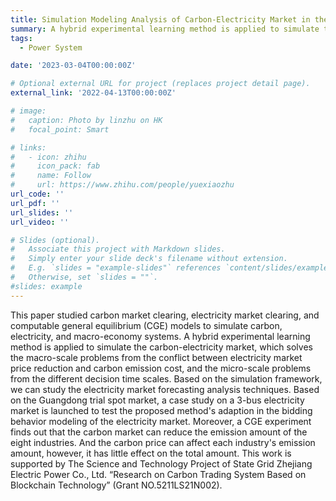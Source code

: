 ```yaml
---
title: Simulation Modeling Analysis of Carbon-Electricity Market in the Context of Carbon Neutrality
summary: A hybrid experimental learning method is applied to simulate the carbon-electricity market, which solves the macro-scale problems from the conflict between electricity market price reduction and carbon emission cost, and the micro-scale problems from the different decision time scales.
tags:
  - Power System

date: '2023-03-04T00:00:00Z'

# Optional external URL for project (replaces project detail page).
external_link: '2022-04-13T00:00:00Z'

# image:
#   caption: Photo by linzhu on HK
#   focal_point: Smart

# links:
#   - icon: zhihu
#     icon_pack: fab
#     name: Follow
#     url: https://www.zhihu.com/people/yuexiaozhu
url_code: ''
url_pdf: ''
url_slides: ''
url_video: ''

# Slides (optional).
#   Associate this project with Markdown slides.
#   Simply enter your slide deck's filename without extension.
#   E.g. `slides = "example-slides"` references `content/slides/example-slides.md`.
#   Otherwise, set `slides = ""`.
#slides: example
---
```


This paper studied carbon market clearing, electricity market clearing, and computable general equilibrium (CGE) models to simulate carbon, electricity, and macro-economy systems. A hybrid experimental learning method is applied to simulate the carbon-electricity market, which solves the macro-scale problems from the conflict between electricity market price reduction and carbon emission cost, and the micro-scale problems from the different decision time scales. Based on the simulation framework, we can study the electricity market forecasting analysis techniques. Based on the Guangdong trial spot market, a case study on a 3-bus electricity market is launched to test the proposed method's adaption in the bidding behavior modeling of the electricity market. Moreover, a CGE experiment finds out that the carbon market can reduce the emission amount of the eight industries. And the carbon price can affect each industry's emission amount, however, it has little effect on the total amount. This work is supported by The Science and Technology Project of State Grid Zhejiang Electric Power Co., Ltd. “Research on Carbon Trading System Based on Blockchain Technology” (Grant NO.5211LS21N002).